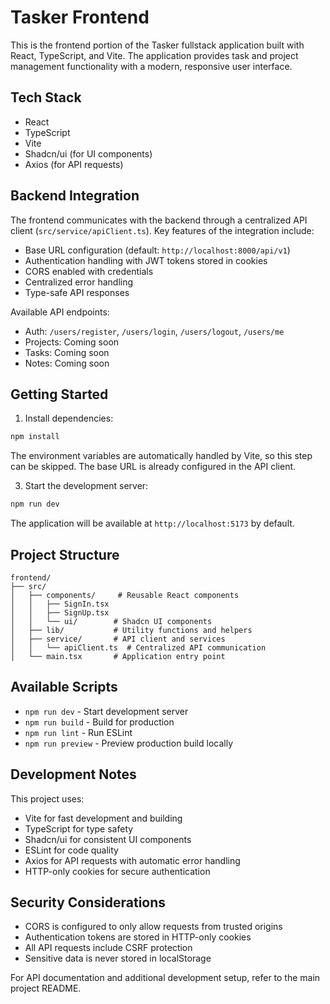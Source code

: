 # Tasker Frontend

This is the frontend portion of the Tasker fullstack application built with React, TypeScript, and Vite. The application provides task and project management functionality with a modern, responsive user interface.

## Tech Stack

- React
- TypeScript
- Vite
- Shadcn/ui (for UI components)
- Axios (for API requests)

## Backend Integration

The frontend communicates with the backend through a centralized API client (`src/service/apiClient.ts`). Key features of the integration include:

- Base URL configuration (default: `http://localhost:8000/api/v1`)
- Authentication handling with JWT tokens stored in cookies
- CORS enabled with credentials
- Centralized error handling
- Type-safe API responses

Available API endpoints:

- Auth: `/users/register`, `/users/login`, `/users/logout`, `/users/me`
- Projects: Coming soon
- Tasks: Coming soon
- Notes: Coming soon

## Getting Started

1. Install dependencies:

```bash
npm install
```

The environment variables are automatically handled by Vite, so this step can be skipped. The base URL is already configured in the API client.

3. Start the development server:

```bash
npm run dev
```

The application will be available at `http://localhost:5173` by default.

## Project Structure

```
frontend/
├── src/
│   ├── components/     # Reusable React components
│   │   ├── SignIn.tsx
│   │   ├── SignUp.tsx
│   │   └── ui/        # Shadcn UI components
│   ├── lib/           # Utility functions and helpers
│   ├── service/       # API client and services
│   │   └── apiClient.ts  # Centralized API communication
│   └── main.tsx       # Application entry point
```

## Available Scripts

- `npm run dev` - Start development server
- `npm run build` - Build for production
- `npm run lint` - Run ESLint
- `npm run preview` - Preview production build locally

## Development Notes

This project uses:

- Vite for fast development and building
- TypeScript for type safety
- Shadcn/ui for consistent UI components
- ESLint for code quality
- Axios for API requests with automatic error handling
- HTTP-only cookies for secure authentication

## Security Considerations

- CORS is configured to only allow requests from trusted origins
- Authentication tokens are stored in HTTP-only cookies
- All API requests include CSRF protection
- Sensitive data is never stored in localStorage

For API documentation and additional development setup, refer to the main project README.
